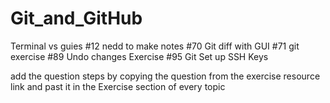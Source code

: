 # Git_and_GitHub

Terminal vs guies  #12 nedd to make notes 
#70 Git diff with GUI
#71 git exercise
#89 Undo changes Exercise 
#95 Git Set up SSH Keys


add the question steps by copying the question from the exercise resource link and 
past it in the Exercise section of every topic
